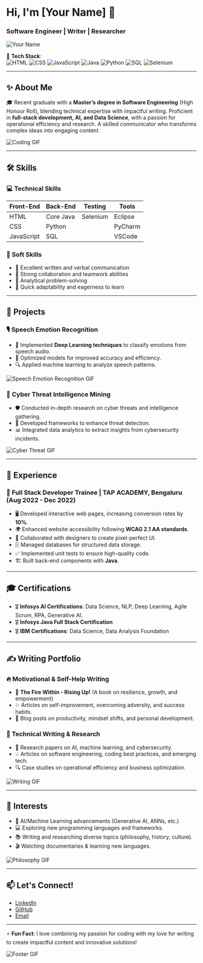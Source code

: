 # Hi, I'm [Your Name] 👋  
### Software Engineer | Writer | Researcher  

![Your Name](https://via.placeholder.com/150) <!-- Replace with your image or GIF -->

🔧 **Tech Stack**:  
![HTML](https://img.shields.io/badge/HTML-E34F26?style=flat&logo=html5&logoColor=white)
![CSS](https://img.shields.io/badge/CSS-1572B6?style=flat&logo=css3&logoColor=white)
![JavaScript](https://img.shields.io/badge/JavaScript-F7DF1E?style=flat&logo=javascript&logoColor=black)
![Java](https://img.shields.io/badge/Java-007396?style=flat&logo=java&logoColor=white)
![Python](https://img.shields.io/badge/Python-3776AB?style=flat&logo=python&logoColor=white)
![SQL](https://img.shields.io/badge/SQL-4479A1?style=flat&logo=mysql&logoColor=white)
![Selenium](https://img.shields.io/badge/Selenium-43B02A?style=flat&logo=selenium&logoColor=white)

---

## ✨ About Me  

🎓 Recent graduate with a **Master’s degree in Software Engineering** (High Honour Roll), blending technical expertise with impactful writing. Proficient in **full-stack development, AI, and Data Science**, with a passion for operational efficiency and research. A skilled communicator who transforms complex ideas into engaging content.  

![Coding GIF](https://media.giphy.com/media/qgQUggAC3Pfv687qPC/giphy.gif) <!-- Replace with a relevant GIF -->

---

## 🛠 Skills  

### 💻 Technical Skills  
| **Front-End** | **Back-End** | **Testing** | **Tools** |  
|---------------|--------------|-------------|-----------|  
| HTML          | Core Java    | Selenium    | Eclipse   |  
| CSS           | Python       |             | PyCharm   |  
| JavaScript    | SQL          |             | VSCode    |  

### 🤝 Soft Skills  
- 📝 Excellent written and verbal communication  
- 🔄 Strong collaboration and teamwork abilities  
- 🧠 Analytical problem-solving  
- 🚀 Quick adaptability and eagerness to learn  

---

## 📌 Projects  

### 🎙 Speech Emotion Recognition  
- 🎯 Implemented **Deep Learning techniques** to classify emotions from speech audio.  
- 🚀 Optimized models for improved accuracy and efficiency.  
- 🔍 Applied machine learning to analyze speech patterns.  

![Speech Emotion Recognition GIF](https://media.giphy.com/media/your-gif-link.gif) <!-- Replace with a relevant GIF -->

### 🔐 Cyber Threat Intelligence Mining  
- 🛡 Conducted in-depth research on cyber threats and intelligence gathering.  
- 🔗 Developed frameworks to enhance threat detection.  
- 📊 Integrated data analytics to extract insights from cybersecurity incidents.  

![Cyber Threat GIF](https://media.giphy.com/media/your-gif-link.gif) <!-- Replace with a relevant GIF -->

---

## 💼 Experience  

### 🔹 Full Stack Developer Trainee | TAP ACADEMY, Bengaluru (Aug 2022 - Dec 2022)  
- 🖥 Developed interactive web pages, increasing conversion rates by **10%**.  
- 🌍 Enhanced website accessibility following **WCAG 2.1 AA standards**.  
- 🎨 Collaborated with designers to create pixel-perfect UI.  
- 🗄 Managed databases for structured data storage.  
- ✅ Implemented unit tests to ensure high-quality code.  
- 🏗 Built back-end components with **Java**.  

---

## 🎓 Certifications  

- 🎖 **Infosys AI Certifications**: Data Science, NLP, Deep Learning, Agile Scrum, RPA, Generative AI.  
- 🎖 **Infosys Java Full Stack Certification**  
- 🎖 **IBM Certifications**: Data Science, Data Analysis Foundation  

---

## ✍ Writing Portfolio  

### 🔥 Motivational & Self-Help Writing  
- 📖 **The Fire Within - Rising Up!** (A book on resilience, growth, and empowerment)  
- ✨ Articles on self-improvement, overcoming adversity, and success habits.  
- 📝 Blog posts on productivity, mindset shifts, and personal development.  

### 📑 Technical Writing & Research  
- 📜 Research papers on AI, machine learning, and cybersecurity.  
- 💡 Articles on software engineering, coding best practices, and emerging tech.  
- 🔍 Case studies on operational efficiency and business optimization.  

![Writing GIF](https://media.giphy.com/media/your-gif-link.gif) <!-- Replace with a relevant GIF -->

---

## 🎯 Interests  

- 🤖 AI/Machine Learning advancements (Generative AI, ANNs, etc.)  
- 💻 Exploring new programming languages and frameworks.  
- 📚 Writing and researching diverse topics (philosophy, history, culture).  
- 🎬 Watching documentaries & learning new languages.  

![Philosophy GIF](https://media.giphy.com/media/your-gif-link.gif) <!-- Replace with a relevant GIF -->

---

## 📫 Let's Connect!  
- [LinkedIn](#)  
- [GitHub](#)  
- [Email](#)  

---

⭐ **Fun Fact**: I love combining my passion for coding with my love for writing to create impactful content and innovative solutions!  

![Footer GIF](https://media.giphy.com/media/your-gif-link.gif) <!-- Replace with a relevant GIF -->
